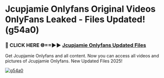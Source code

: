 # Jcupjamie Onlyfans Original Videos 0nlyFans Leaked - Files Updated! (g54a0)

<h3>🔴 CLICK HERE 🌐==►► <a href="https://tinyurl.com/ehrbuxhb" rel="nofollow">Jcupjamie Onlyfans Updated Files</a></h3>

Get Jcupjamie Onlyfans and all content. Now you can access all videos and pictures of Jcupjamie Onlyfans. New Updated Files 2025!

[![g54a0](https://i.imgur.com/lVYEuWS.gif)](https://tinyurl.com/ehrbuxhb)
